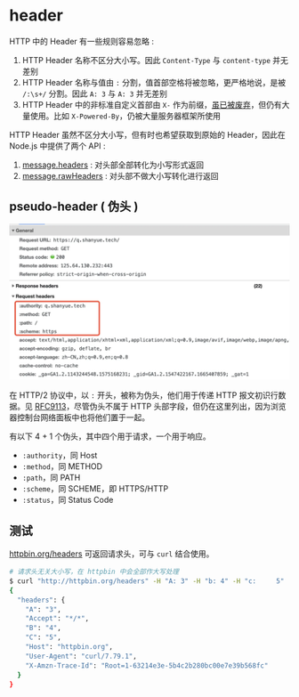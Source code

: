 # header

HTTP 中的 Header 有一些规则容易忽略 :

1. HTTP Header 名称不区分大小写。因此 `Content-Type` 与 `content-type` 并无差别
1. HTTP Header 名称与值由 `:` 分割，值首部空格将被忽略，更严格地说，是被 `/:\s+/` 分割。因此 `A: 3` 与 `A: 3` 并无差别
1. HTTP Header 中的非标准自定义首部由 `X-` 作为前缀，[虽已被废弃](https://datatracker.ietf.org/doc/html/rfc6648)，但仍有大量使用。比如 `X-Powered-By`，仍被大量服务器框架所使用

HTTP Header 虽然不区分大小写，但有时也希望获取到原始的 Header，因此在 Node.js 中提供了两个 API :

1. [message.headers](https://nodejs.org/api/http.html#messageheaders) : 对头部全部转化为小写形式返回
1. [message.rawHeaders](https://nodejs.org/api/http.html#messagerawheaders) : 对头部不做大小写转化进行返回

## pseudo-header ( 伪头 )

![pseudo-header](/http/header/pseudo-header.png)

在 HTTP/2 协议中，以 `:` 开头，被称为伪头，他们用于传递 HTTP 报文初识行数据。见 [RFC9113](https://www.rfc-editor.org/rfc/rfc9113.html#name-request-pseudo-header-field)，尽管伪头不属于 HTTP 头部字段，但仍在这里列出，因为浏览器控制台网络面板中也将他们置于一起。

有以下 4 + 1 个伪头，其中四个用于请求，一个用于响应。

- `:authority`，同 Host
- `:method`，同 METHOD
- `:path`，同 PATH
- `:scheme`，同 SCHEME，即 HTTPS/HTTP
- `:status`，同 Status Code

## 测试

[httpbin.org/headers](https://httpbin.org/headers) 可返回请求头，可与 `curl` 结合使用。

```bash
# 请求头无关大小写，在 httpbin 中会全部作大写处理
$ curl "http://httpbin.org/headers" -H "A: 3" -H "b: 4" -H "c:     5"
{
  "headers": {
    "A": "3",
    "Accept": "*/*",
    "B": "4",
    "C": "5",
    "Host": "httpbin.org",
    "User-Agent": "curl/7.79.1",
    "X-Amzn-Trace-Id": "Root=1-63214e3e-5b4c2b280bc00e7e39b568fc"
  }
}
```
